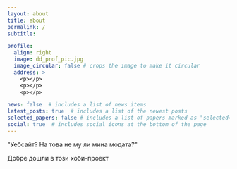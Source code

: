 ```yaml
---
layout: about
title: about
permalink: /
subtitle: 

profile:
  align: right
  image: dd_prof_pic.jpg
  image_circular: false # crops the image to make it circular
  address: >
    <p></p>
    <p></p>
    <p></p>

news: false  # includes a list of news items
latest_posts: true  # includes a list of the newest posts
selected_papers: false # includes a list of papers marked as "selected={true}"
social: true  # includes social icons at the bottom of the page
---
```


"Уебсайт? На това не му ли мина модата?"

Добре дошли в този хоби-проект
